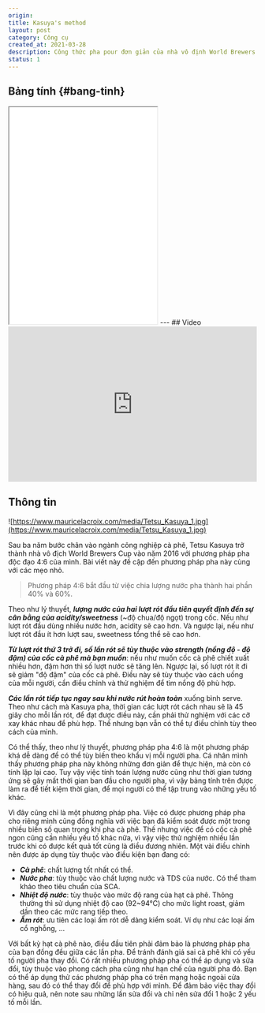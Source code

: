 ```yaml
---
origin: 
title: Kasuya's method
layout: post
category: Công cụ
created_at: 2021-03-28
description: Công thức pha pour đơn giản của nhà vô định World Brewers Cup 2016. Đi kèm bảng tính cho người lười.
status: 1
---
```


## Bảng tính {#bang-tinh}
<iframe height="440" src="../kasuya-edit.html" scrolling="no"></iframe>
--- 
## Video

<iframe width="100%" height="315" src="https://www.youtube.com/embed/OFLaCs99lWY" title="YouTube video player" frameborder="0" allow="accelerometer; autoplay; clipboard-write; encrypted-media; gyroscope; picture-in-picture" allowfullscreen></iframe>

## Thông tin

![https://www.mauricelacroix.com/media/Tetsu_Kasuya_1.jpg](https://www.mauricelacroix.com/media/Tetsu_Kasuya_1.jpg)

Sau ba năm bước chân vào ngành công nghiệp cà phê, Tetsu Kasuya trở thành nhà vô địch World Brewers Cup vào năm 2016 với phương pháp pha độc đạo 4:6 của mình. Bài viết này đề cập đến phương pháp pha này cùng với các mẹo nhỏ.

> Phương pháp 4:6 bắt đầu từ việc chia lượng nước pha thành hai phần 40% và 60%.

Theo như lý thuyết, ***lượng nước của hai lượt rót đầu tiên quyết định đến sự cân bằng của acidity/sweetness*** (~độ chua/độ ngọt) trong cốc. Nếu như lượt rót đầu dùng nhiều nước hơn, acidity sẽ cao hơn. Và ngược lại, nếu như lượt rót đầu ít hơn lượt sau, sweetness tổng thể sẽ cao hơn.

***Từ lượt rót thứ 3 trở đi, số lần rót sẽ tùy thuộc vào strength (nồng độ - độ đậm) của cốc cà phê mà bạn muốn***: nếu như muốn cốc cà phê chiết xuất nhiều hơn, đậm hơn thì số lượt nước sẽ tăng lên.  Ngược lại, số lượt rót ít đi sẽ giảm "độ đậm" của cốc cà phê. Điều này sẽ tùy thuộc vào cách uống của mỗi người, cần điều chỉnh và thử nghiệm để tìm nồng độ phù hợp.

***Các lần rót tiếp tục ngay sau khi nước rút hoàn toàn*** xuống bình serve. Theo như cách mà Kasuya pha, thời gian các lượt rót cách nhau sẽ là 45 giây cho mỗi lần rót, để đạt được điều này, cần phải thử nghiệm với các cỡ xay khác nhau để phù hợp. Thế nhưng bạn vẫn có thể tự điều chỉnh tùy theo cách của mình. 

Có thể thấy, theo như lý thuyết, phương pháp pha 4:6 là một phương pháp khá dễ dàng để có thể tùy biến theo khẩu vị mỗi người pha. Cá nhân mình thấy phương pháp pha này không những đơn giản để thực hiện, mà còn có tính lặp lại cao. Tuy vậy việc tính toán lượng nước cũng như thời gian tương ứng sẽ gây mất thời gian ban đầu cho người pha, vì vậy bảng tính trên được làm ra để tiết kiệm thời gian, để mọi người có thể tập trung vào những yếu tố khác.

Vì đây cũng chỉ là một phương pháp pha. Việc có được phương pháp pha cho riêng mình cũng đồng nghĩa với việc bạn đã kiểm soát được một trong nhiều biến số quan trọng khi pha cà phê. Thế nhưng việc để có cốc cà phê ngon cũng cần nhiều yếu tố khác nữa, vì vậy việc thử nghiệm nhiều lần trước khi có được kết quả tốt cũng là điều đương nhiên. Một vài điều chỉnh nên được áp dụng tùy thuộc vào điều kiện bạn đang có:

- ***Cà phê***: chất lượng tốt nhất có thể.
- ***Nước pha***: tùy thuộc vào chất lượng nước và TDS của nước. Có thể tham khảo theo tiêu chuẩn của SCA.
- ***Nhiệt độ nước***: tùy thuộc vào mức độ rang của hạt cà phê. Thông thường thì sử dụng nhiệt độ cao (92~94°C) cho mức light roast, giảm dần theo các mức rang tiếp theo.
- ***Ấm rót***:  ưu tiên các loại ấm rót dễ dàng kiểm soát. Ví dụ như các loại ấm cổ nghỗng, ...

Với bất kỳ hạt cà phê nào, điều đầu tiên phải đảm bảo là phương pháp pha của bạn đồng đều giữa các lần pha. Để tránh đánh giá sai cà phê khi có yếu tố người pha thay đổi. Có rất nhiều phương pháp pha có thể áp dụng và sửa đổi, tùy thuộc vào phong cách pha cũng như hạn chế của người pha đó. Bạn có thể áp dụng thử các phương pháp pha có trên mạng hoặc ngoài cửa hàng, sau đó có thể thay đổi để phù hợp với mình. Để đảm bảo việc thay đổi có hiệu quả, nên note sau những lần sửa đổi và chỉ nên sửa đổi 1 hoặc 2 yếu tố mỗi lần.